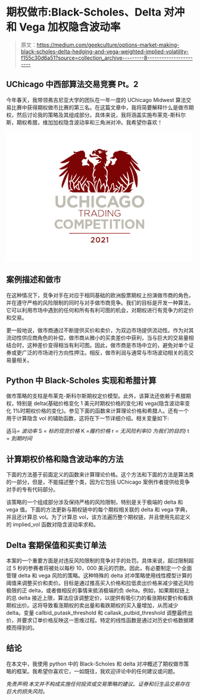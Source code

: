 # 期权做市:Black-Scholes、Delta 对冲和 Vega 加权隐含波动率

> 原文：<https://medium.com/geekculture/options-market-making-black-scholes-delta-hedging-and-vega-weighted-implied-volatility-f155c30d6a51?source=collection_archive---------8----------------------->

## UChicago 中西部算法交易竞赛 Pt。2

今年春天，我带领弗吉尼亚大学的团队在一年一度的 UChicago Midwest 算法交易比赛中获得期权做市比赛的第三名。在这篇文章中，我将简要解释什么是做市期权，然后讨论我的策略及其组成部分。具体来说，我将涵盖实施布莱克-斯科尔斯，期权希腊，维加加权隐含波动率和三角洲对冲。我希望你喜欢！

![](img/2442f6ca1530d6e80fa8506012bc79a7.png)

## 案例描述和做市

在这种情况下，竞争对手在对应于相同基础的欧洲股票期权上扮演做市商的角色，并在遵守严格的风险限制的同时与对手做市商竞争。我们的目标是开发一种算法，它可以利用市场中遇到的任何和所有有利可图的机会，对期权进行有竞争力的定价和交易。

更一般地说，做市商通过不断提供买价和卖价，为双边市场提供流动性。作为对其流动性供应商角色的补偿，做市商从微小的买卖差价中获利，当与巨大的交易量相结合时，这种差价变得相当有利可图。因此，做市商是市场中立的，避免对单个证券或更广泛的市场进行方向性押注。相反，做市利润与通常与市场波动相关的高交易量相关。

## Python 中 Black-Scholes 实现和希腊计算

做市策略的支柱是布莱克-斯科尔斯期权定价模型。此外，该算法还依赖于希腊期权，特别是 delta(基础价格变化 1 美元时期权价格的变化)和 vega(隐含波动率变化 1%时期权价格的变化)。参见下面的函数来计算理论价格和希腊人。还有一个用于计算隐含 vol 的辅助函数，这将在下一节详细介绍。相关变量如下:

适马= *波动率* S = *标的现货价格* K *=履约价格* r = *无风险利率(0 为我们的目的)* t = *到期时间*

## 计算期权价格和隐含波动率的方法

下面的方法基于前面定义的函数来计算理论价格。这个方法和下面的方法是算法类的一部分，但是，不能描述整个类，因为它包括 UChicago 案例作者提供给竞争对手的专有代码部分。

该策略的一个组成部分涉及保持严格的风险限制，特别是关于极端的 delta 和 vega 值。下面的方法更新与期权链中的每个期权相关联的 delta 和 vega 字典，并且还计算总 vol。为了计算总 vol，该方法遍历整个期权链，并且使用先前定义的 implied_vol 函数对隐含波动率求和。

## Delta 套期保值和买卖订单法

本案的一个重要方面是对违反风险限制的竞争对手的处罚。具体来说，超过限制超过 5 秒的参赛者将被处以每秒 10，000 美元的罚款。因此，有必要制定一个全面管理 delta 和 vega 风险的策略。这种特殊的 delta 对冲策略使用线性模型计算的阈值来调整买价和卖价。目标是通过推高买入价格和拉低卖出价格来减少接近风险极限的正 delta，或者做相反的事情来抵消极端的负 delta。例如，如果期权链上的总 delta 接近上限，算法应该调整定价，以提供有吸引力的看涨期权要价和看跌期权出价。这将导致看涨期权的卖出量和看跌期权的买入量增加，从而减少 delta。变量 callbid_putask_threshold 和 callask_putbid_threshold 调整最终出价，并要求订单价格反映这一思维过程。特定的线性函数是通过对历史价格数据建模而得到的。

## 结论

在本文中，我使用 python 中的 Black-Scholes 和 delta 对冲概述了期权做市策略的框架。我希望你喜欢它，一如既往，我欢迎评论中的任何建议或问题。

*免责声明:本文并不构成实施任何投资或交易策略的建议。证券和衍生品交易存在巨大的损失风险。*